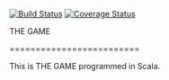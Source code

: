 [![Build Status](https://travis-ci.com/kira2787/the-game.svg?branch=master)](https://travis-ci.com/kira2787/the-game)
[![Coverage Status](https://coveralls.io/repos/github/kira2787/the-game/badge.svg?branch=SE-06-Pattern)](https://coveralls.io/github/kira2787/the-game?branch=SE-06-Pattern)

THE GAME

=========================

This is THE GAME programmed in Scala. 